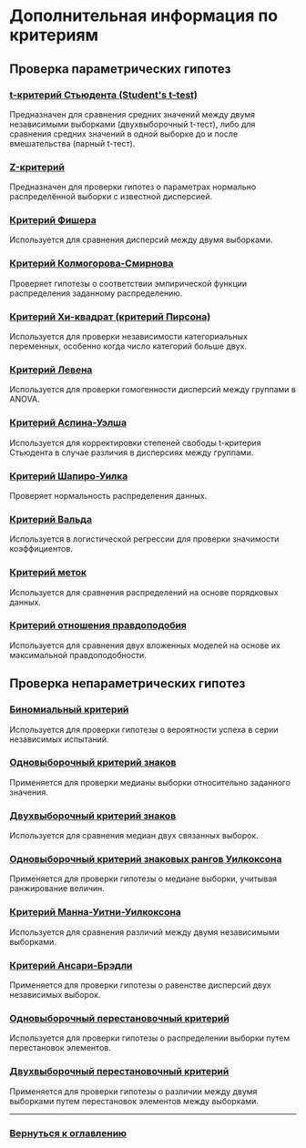# Дополнительная информация по критериям

## Проверка параметрических гипотез

### [t-критерий Стьюдента (Student's t-test)](ParametricCriteria/StudentsTtest.md)

Предназначен для сравнения средних значений между двумя независимыми выборками (двухвыборочный t-тест), либо для сравнения средних значений в одной выборке до и после вмешательства (парный t-тест).

### [Z-критерий](ParametricCriteria/ZTest.md)

Предназначен для проверки гипотез о параметрах нормально распределённой выборки с известной дисперсией.

### [Критерий Фишера](ParametricCriteria/FisherCriterion.md)

Используется для сравнения дисперсий между двумя выборками.

### [Критерий Колмогорова-Смирнова](ParametricCriteria/KolmogorovSmirnovCriterion.md)

Проверяет гипотезы о соответствии эмпирической функции распределения заданному распределению.

### [Критерий Хи-квадрат (критерий Пирсона)](ParametricCriteria/PearsonCriterion.md)

Используется для проверки независимости категориальных переменных, особенно когда число категорий больше двух.

### [Критерий Левена](ParametricCriteria/LevenCriteria.md)

Используется для проверки гомогенности дисперсий между группами в ANOVA.

### [Критерий Аспина-Уэлша](ParametricCriteria/Aspin-Welsh.md)

Используется для корректировки степеней свободы t-критерия Стьюдента в случае различия в дисперсиях между группами.

### [Критерий Шапиро-Уилка](ParametricCriteria/Shapiro-Wilka.md)

Проверяет нормальность распределения данных.

### [Критерий Вальда](ParametricCriteria/ValdCriteria.md)

Используется в логистической регрессии для проверки значимости коэффициентов.

### [Критерий меток](ParametricCriteria/LabelingCriterion.md)

Используется для сравнения распределений на основе порядковых данных.

### [Критерий отношения правдоподобия](ParametricCriteria/LikelihoodRatio.md)

Используется для сравнения двух вложенных моделей на основе их максимальной правдоподобности.

## Проверка непараметрических гипотез

### [Биномиальный критерий](NonParametricCriteria/BinomialCriterion.md)

Используется для проверки гипотезы о вероятности успеха в серии независимых испытаний.

### [Одновыборочный критерий знаков](NonParametricCriteria/OneChoiceSigns.md)

Применяется для проверки медианы выборки относительно заданного значения.

### [Двухвыборочный критерий знаков](NonParametricCriteria/TwoChoiceSigns.md)

Используется для сравнения медиан двух связанных выборок.

### [Одновыборочный критерий знаковых рангов Уилкоксона](NonParametricCriteria/SingleSelectionIconicRanks.md)

Применяется для проверки гипотезы о медиане выборки, учитывая ранжирование величин.

### [Критерий Манна-Уитни-Уилкоксона](NonParametricCriteria/MannaWitny.md)

Используется для сравнения различий между двумя независимыми выборками.

### [Критерий Ансари-Брэдли](NonParametricCriteria/AnsaryBredly.md)

Применяется для проверки гипотезы о равенстве дисперсий двух независимых выборок.

### [Одновыборочный перестановочный критерий](NonParametricCriteria/Single-selectionPermutation.md)

Используется для проверки гипотезы о распределении выборки путем перестановок элементов.

### [Двухвыборочный перестановочный критерий](NonParametricCriteria/Two-samplePermutation.md)

Применяется для проверки гипотезы о различии между двумя выборками путем перестановок элементов между выборками.

------

### [Вернуться к оглавлению](../README.md)




